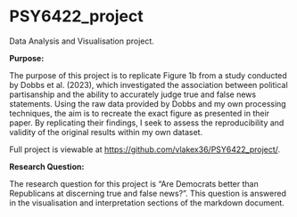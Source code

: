 # PSY6422_project
Data Analysis and Visualisation project.

**Purpose:**

The purpose of this project is to replicate Figure 1b from a study conducted by Dobbs et al. (2023), which investigated the association between political partisanship and the ability to accurately judge true and false news statements. Using the raw data provided by Dobbs and my own processing techniques, the aim is to recreate the exact figure as presented in their paper. By replicating their findings, I seek to assess the reproducibility and validity of the original results within my own dataset.

Full project is viewable at https://github.com/vlakex36/PSY6422_project/. 

**Research Question:**

The research question for this project is “Are Democrats better than Republicans at discerning true and false news?”. This question is answered in the visualisation and interpretation sections of the markdown document.

